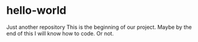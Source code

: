 # hello-world
Just another repository
This is the beginning of our project. Maybe by the end of this I will know how to code. Or not.

